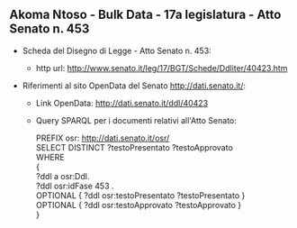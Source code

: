 ## Akoma Ntoso - Bulk Data - 17a legislatura - Atto Senato n. 453 ##

* Scheda del Disegno di Legge - Atto Senato n. 453:
	* http url: http://www.senato.it/leg/17/BGT/Schede/Ddliter/40423.htm

* Riferimenti al sito OpenData del Senato http://dati.senato.it/:
	* Link OpenData: http://dati.senato.it/ddl/40423
	* Query SPARQL per i documenti relativi all'Atto Senato:

        PREFIX osr: <http://dati.senato.it/osr/>  
		SELECT DISTINCT ?testoPresentato ?testoApprovato  
		WHERE  
		{  
		    ?ddl a osr:Ddl.  
		    ?ddl osr:idFase 453 .  
		    OPTIONAL { ?ddl osr:testoPresentato ?testoPresentato }  
		    OPTIONAL { ?ddl osr:testoApprovato ?testoApprovato }  
		}
		